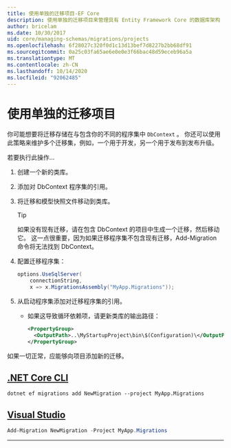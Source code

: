```yaml
---
title: 使用单独的迁移项目-EF Core
description: 使用单独的迁移项目来管理具有 Entity Framework Core 的数据库架构
author: bricelam
ms.date: 10/30/2017
uid: core/managing-schemas/migrations/projects
ms.openlocfilehash: 6f28027c320f0d1c13d13bef7d8227b2bb68df91
ms.sourcegitcommit: 0a25c03fa65ae6e0e0e3f66bac48d59eceb96a5a
ms.translationtype: MT
ms.contentlocale: zh-CN
ms.lasthandoff: 10/14/2020
ms.locfileid: "92062485"
---
```

# <a name="using-a-separate-migrations-project"></a>使用单独的迁移项目

你可能想要将迁移存储在与包含你的不同的程序集中 `DbContext` 。 你还可以使用此策略来维护多个迁移集，例如，一个用于开发，另一个用于发布到发布升级。

若要执行此操作...

1. 创建一个新的类库。

2. 添加对 DbContext 程序集的引用。

3. 将迁移和模型快照文件移动到类库。
   > [!TIP]
   > 如果没有现有迁移，请在包含 DbContext 的项目中生成一个迁移，然后移动它。
   > 这一点很重要，因为如果迁移程序集不包含现有迁移，Add-Migration 命令将无法找到 DbContext。

4. 配置迁移程序集：

   ```csharp
   options.UseSqlServer(
       connectionString,
       x => x.MigrationsAssembly("MyApp.Migrations"));
   ```

5. 从启动程序集添加对迁移程序集的引用。
   * 如果这导致循环依赖项，请更新类库的输出路径：

     ```xml
     <PropertyGroup>
       <OutputPath>..\MyStartupProject\bin\$(Configuration)\</OutputPath>
     </PropertyGroup>
     ```

如果一切正常，应能够向项目添加新的迁移。

## <a name="net-core-cli"></a>[.NET Core CLI](#tab/dotnet-core-cli)

```dotnetcli
dotnet ef migrations add NewMigration --project MyApp.Migrations
```

## <a name="visual-studio"></a>[Visual Studio](#tab/vs)

```powershell
Add-Migration NewMigration -Project MyApp.Migrations
```

***
